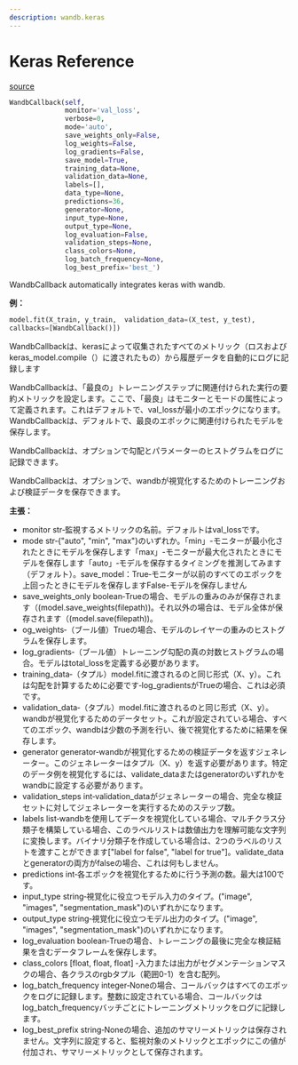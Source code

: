 ```yaml
---
description: wandb.keras
---
```


# Keras Reference

[source](https://github.com/wandb/client/blob/master/wandb/keras/__init__.py#L148)

```python
WandbCallback(self,
              monitor='val_loss',
              verbose=0,
              mode='auto',
              save_weights_only=False,
              log_weights=False,
              log_gradients=False,
              save_model=True,
              training_data=None,
              validation_data=None,
              labels=[],
              data_type=None,
              predictions=36,
              generator=None,
              input_type=None,
              output_type=None,
              log_evaluation=False,
              validation_steps=None,
              class_colors=None,
              log_batch_frequency=None,
              log_best_prefix='best_')
```

WandbCallback automatically integrates keras with wandb.

**例：**

```python
model.fit(X_train, y_train,  validation_data=(X_test, y_test),
callbacks=[WandbCallback()])
```

WandbCallbackは、kerasによって収集されたすべてのメトリック（ロスおよびkeras\_model.compile（）に渡されたもの）から履歴データを自動的にログに記録します

WandbCallbackは、「最良の」トレーニングステップに関連付けられた実行の要約メトリックを設定します。ここで、「最良」はモニターとモードの属性によって定義されます。これはデフォルトで、val\_lossが最小のエポックになります。WandbCallbackは、デフォルトで、最良のエポックに関連付けられたモデルを保存します。

WandbCallbackは、オプションで勾配とパラメーターのヒストグラムをログに記録できます。

WandbCallbackは、オプションで、wandbが視覚化するためのトレーニングおよび検証データを保存できます。



**主張：**

* monitor str‐監視するメトリックの名前。デフォルトはval\_lossです。
* mode str‐{"auto", "min", "max"}のいずれか。「min」-モニターが最小化されたときにモデルを保存します「max」-モニターが最大化されたときにモデルを保存します「auto」‐モデルを保存するタイミングを推測してみます（デフォルト）。save\_model：True‐モニターが以前のすべてのエポックを上回ったときにモデルを保存しますFalse-モデルを保存しません
* save\_weights\_only boolean‐Trueの場合、モデルの重みのみが保存されます（\(model.save\_weights\(filepath\)\)。それ以外の場合は、モデル全体が保存されます（\(model.save\(filepath\)\)。
* og\_weights‐（ブール値）Trueの場合、モデルのレイヤーの重みのヒストグラムを保存します。
* log\_gradients‐（ブール値）トレーニング勾配の真の対数ヒストグラムの場合。モデルはtotal\_lossを定義する必要があります。
* training\_data‐（タプル）model.fitに渡されるのと同じ形式（X、y）。これは勾配を計算するために必要です‐log\_gradientsがTrueの場合、これは必須です。
* validation\_data‐（タプル）model.fitに渡されるのと同じ形式（X、y）。wandbが視覚化するためのデータセット。これが設定されている場合、すべてのエポック、wandbは少数の予測を行い、後で視覚化するために結果を保存します。
* generator generator‐wandbが視覚化するための検証データを返すジェネレーター。このジェネレーターはタプル（X、y）を返す必要があります。特定のデータ例を視覚化するには、validate\_dataまたはgeneratorのいずれかをwandbに設定する必要があります。
* validation\_steps int‐validation\_dataがジェネレーターの場合、完全な検証セットに対してジェネレーターを実行するためのステップ数。
* labels list‐wandbを使用してデータを視覚化している場合、マルチクラス分類子を構築している場合、このラベルリストは数値出力を理解可能な文字列に変換します。バイナリ分類子を作成している場合は、2つのラベルのリストを渡すことができます\["label for false", "label for true"\]。validate\_dataとgeneratorの両方がfalseの場合、これは何もしません。
* predictions int‐各エポックを視覚化するために行う予測の数。最大は100です。
* input\_type string‐視覚化に役立つモデル入力のタイプ。\("image", "images", "segmentation\_mask"\)のいずれかになります。
* output\_type string‐視覚化に役立つモデル出力のタイプ。\("image", "images", "segmentation\_mask"\)のいずれかになります。
* log\_evaluation boolean‐Trueの場合、トレーニングの最後に完全な検証結果を含むデータフレームを保存します。
* class\_colors \[float, float, float\] ‐入力または出力がセグメンテーションマスクの場合、各クラスのrgbタプル（範囲0-1）を含む配列。
* log\_batch\_frequency integer‐Noneの場合、コールバックはすべてのエポックをログに記録します。整数に設定されている場合、コールバックはlog\_batch\_frequencyバッチごとにトレーニングメトリックをログに記録します。
* log\_best\_prefix string‐Noneの場合、追加のサマリーメトリックは保存されません。文字列に設定すると、監視対象のメトリックとエポックにこの値が付加され、サマリーメトリックとして保存されます。

